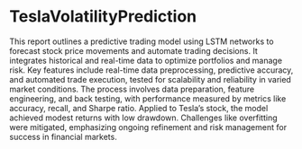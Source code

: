 # TeslaVolatilityPrediction

This report outlines a predictive trading model using LSTM networks to forecast stock price movements and automate trading decisions. It integrates historical and real-time data to optimize portfolios and manage risk. Key features include real-time data preprocessing, predictive accuracy, and automated trade execution, tested for scalability and reliability in varied market conditions. The process involves data preparation, feature engineering, and back testing, with performance measured by metrics like accuracy, recall, and Sharpe ratio. Applied to Tesla’s stock, the model achieved modest returns with low drawdown. Challenges like overfitting were mitigated, emphasizing ongoing refinement and risk management for success in financial markets.
